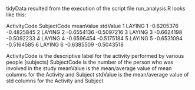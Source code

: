tidyData resulted from the execution of the script file run_analysis.R looks like this:

ActivityCode SubjectCode  meanValue   stdValue
1       LAYING           1 -0.6205376 -0.4825845
2       LAYING           2 -0.6554136 -0.5097216
3       LAYING           3 -0.6624198 -0.5092233
4       LAYING           4 -0.6596454 -0.5175184
5       LAYING           5 -0.6531094 -0.5164585
6       LAYING           6 -0.6385509 -0.5043518


ActivityCode is the descriptive label for the activity performed by various people (subjects)
SubjectCode is the number of the person who was involved in the study
meanValue is the mean/average value of mean columns for the Activity and Subject
stdValue is the mean/average value of std columns for the Activity and Subject
